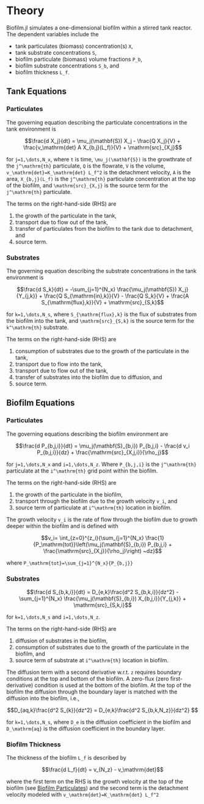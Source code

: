 # Theory

Biofilm.jl simulates a one-dimensional biofilm within a stirred tank reactor.  The dependent variables include the 
- tank particulates (biomass) concentration(s) ``X``,
- tank substrate concentrations ``S``,
- biofilm particulate (biomass) volume fractions ``P_b``,
- biofilm substrate concentrations ``S_b``, and
- biofilm thickness ``L_f``. 

## Tank Equations
### Particulates
The governing equation describing the particulate concentrations in the tank environment is
```math
\frac{d X_j}{dt} = \mu_j(\mathbf{S}) X_j - \frac{Q X_j}{V} + \frac{v_\mathrm{det} A X_{b,j}(L_f)}{V} + \mathrm{src}_{X,j}
```
for ``j=1,\dots,N_x``, where ``t`` is time, ``\mu_j(\mathbf{S})`` is the growthrate of the ``j^\mathrm{th}`` particulate, ``Q`` is the flowrate, ``V`` is the volume, ``v_\mathrm{det}=K_\mathrm{det} L_f^2`` is the detachment velocity, ``A`` is the area, ``X_{b,j}(L_f)`` is the ``j^\mathrm{th}`` particulate concentration at the top of the biofilm, and ``\mathrm{src}_{X,j}`` is the source term for the ``j^\mathrm{th}`` particulate. 

The terms on the right-hand-side (RHS) are 
1) the growth of the particulate in the tank, 
2) transport due to flow out of the tank, 
3) transfer of particulates from the biofilm to the tank due to detachment, and
4) source term.

### Substrates
The governing equation describing the substrate concentrations in the tank environment is
```math
\frac{d S_k}{dt} = -\sum_{j=1}^{N_x} \frac{\mu_j(\mathbf{S}) X_j}{Y_{j,k}} + \frac{Q S_{\mathrm{in},k}}{V} - \frac{Q S_k}{V} + \frac{A S_{\mathrm{flux},k}}{V} + \mathrm{src}_{S,k}
```
for ``k=1,\dots,N_s``, where ``S_{\mathrm{flux},k}`` is the flux of substrates from the biofilm into the tank, and ``\mathrm{src}_{S,k}`` is the source term for the ``k^\mathrm{th}`` substrate. 

The terms on the right-hand-side (RHS) are 
1) consumption of substrates due to the growth of the particulate in the tank, 
2) transport due to flow into the tank, 
3) transport due to flow out of the tank,
4) transfer of substrates into the biofilm due to diffusion, and
5) source term.
   
## Biofilm Equations
### Particulates
The governing equations describing the biofilm environment are
```math
\frac{d P_{b,j,i}}{dt} = 
\mu_j(\mathbf{S}_{b,i}) P_{b,j,i} 
- \frac{d v_i P_{b,j,i}}{dz} 
+ \frac{\mathrm{src}_{X,j,i}}{\rho_j}
```
for ``j=1,\dots,N_x`` and ``i=1,\dots,N_z``. Where ``P_{b,j,i}`` is the ``j^\mathrm{th}`` particulate at the ``i^\mathrm{th}`` grid point within the biofilm. 

The terms on the right-hand-side (RHS) are 
1) the growth of the particulate in the biofilm, 
2) transport through the biofilm due to the growth velocity ``v_i``, and 
3) source term of particulate at ``i^\mathrm{th}`` location in biofilm.

The growth velocity ``v_i`` is the rate of flow through the biofilm due to growth deeper within the biofilm and is defined with
```math
v_i=  \int_{z=0}^{z_i}{\sum_{j=1}^{N_x} \frac{1}{P_\mathrm{tot}}\left(\mu_j(\mathbf{S}_{b,i}) P_{b,j,i} + \frac{\mathrm{src}_{X,j}}{\rho_j}\right) ~dz}
```
where ``P_\mathrm{tot}=\sum_{j=1}^{N_x}{P_{b,j}}``
   
### Substrates
```math
\frac{d S_{b,k,i}}{dt} = 
D_{e,k}\frac{d^2 S_{b,k,i}}{dz^2} 
- \sum_{j=1}^{N_x} \frac{\mu_j(\mathbf{S}_{b,i}) X_{b,j,i}}{Y_{j,k}}
+ \mathrm{src}_{S,k,i}
```
for ``k=1,\dots,N_s`` and ``i=1,\dots,N_z``.

The terms on the right-hand-side (RHS) are 
1) diffusion of substrates in the biofilm,
2) consumption of substrates due to the growth of the particulate in the biofilm, and
3) source term of substrate at ``i^\mathrm{th}`` location in biofilm.

The diffusion term with a second derivative w.r.t. ``z`` requires boundary conditions at the top and bottom of the biofilm.  A zero-flux (zero first-derivative) condition is used at the bottom of the biofilm.  At the top of the biofilm the diffusion through the boundary layer is matched with the diffusion into the biofilm, i.e.,
```math
D_{aq,k}\frac{d^2 S_{k}}{dz^2} = D_{e,k}\frac{d^2 S_{b,k,N_z}}{dz^2} 
```
for ``k=1,\dots,N_s``, where ``D_e`` is the diffusion coefficient in the biofilm and ``D_\mathrm{aq}`` is the diffusion coefficient in the boundary layer. 

### Biofilm Thickness
The thickness of the biofilm ``L_f`` is described by 
```math
\frac{d L_f}{dt} = v_{N_z} - v_\mathrm{det}
```
where the first term on the RHS is the growth velocity at the top of the biofilm (see [Biofilm Particulates](#Particulates-2)) and the second term is the detachment velocity modeled with ``v_\mathrm{det}=K_\mathrm{det} L_f^2``